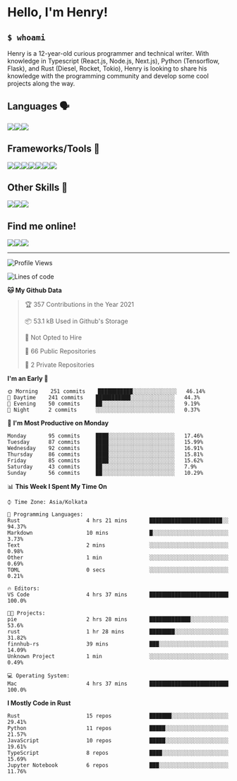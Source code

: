 
<h1>Hello, I'm Henry!</h1>

<h2><code>$ whoami</code></h2>

Henry is a 12-year-old curious programmer and technical writer. With knowledge in Typescript (React.js, Node.js, Next.js), Python (Tensorflow, Flask), and Rust (Diesel, Rocket, Tokio), Henry is looking to share his knowledge with the programming community and develop some cool projects along the way.

<h2>Languages 🗣️</h2>

<img src="https://img.shields.io/badge/typescript%20-%23007ACC.svg?&style=for-the-badge&logo=typescript&logoColor=white"/><img src="https://img.shields.io/badge/python%20-%2314354C.svg?&style=for-the-badge&logo=python&logoColor=white"/><img src="https://img.shields.io/badge/rust-%23000000.svg?&style=for-the-badge&logo=rust&logoColor=white"/>

<h2>Frameworks/Tools 🔧</h2>

<img src="https://img.shields.io/badge/express.js%20-%23404d59.svg?&style=for-the-badge"/><img src="https://img.shields.io/badge/react%20-%2320232a.svg?&style=for-the-badge&logo=react&logoColor=%2361DAFB"/><img src="https://img.shields.io/badge/tailwindcss%20-%2338B2AC.svg?&style=for-the-badge&logo=tailwind-css&logoColor=white"/><img src="https://img.shields.io/badge/flask%20-%23000.svg?&style=for-the-badge&logo=flask&logoColor=white"/><img src="https://img.shields.io/badge/firebase%20-%23039BE5.svg?&style=for-the-badge&logo=firebase"/><img src ="https://img.shields.io/badge/postgres-%23316192.svg?&style=for-the-badge&logo=postgresql&logoColor=white"/><img src="https://img.shields.io/badge/TensorFlow%20-%23FF6F00.svg?&style=for-the-badge&logo=TensorFlow&logoColor=white" />

<h2>Other Skills 🤹</h2>

<img src="https://img.shields.io/badge/git%20-%23F05033.svg?&style=for-the-badge&logo=git&logoColor=white"/><img src="https://img.shields.io/badge/github%20-%23121011.svg?&style=for-the-badge&logo=github&logoColor=white"/><img src="https://img.shields.io/badge/vercel%20-%23000000.svg?&style=for-the-badge&logo=vercel&logoColor=white"/>

<h2>Find me online!</h2>

<a target="_blank" href="https://dev.to/hb"><img src="https://img.shields.io/badge/dev.to-%2312100E.svg?&style=for-the-badge&logo=dev.to&logoColor=white"></img></a><a target="_blank" href="https://stackoverflow.com/users/13753914/henry"><img src="https://img.shields.io/badge/-Stack%20overflow-FE7A16?style=for-the-badge&logo=stack-overflow&logoColor=white"/></a><a target="_blank" href="https://twitter.com/henryboisdequin"><img src="https://img.shields.io/badge/henryboisdequin%20-%231DA1F2.svg?&style=for-the-badge&logo=Twitter&logoColor=white"></img></a>

---
<!--START_SECTION:waka-->
![Profile Views](http://img.shields.io/badge/Profile%20Views-7-blue)

![Lines of code](https://img.shields.io/badge/From%20Hello%20World%20I%27ve%20Written-259346%20lines%20of%20code-blue)

**🐱 My Github Data** 

> 🏆 357 Contributions in the Year 2021
 > 
> 📦 53.1 kB Used in Github's Storage 
 > 
> 🚫 Not Opted to Hire
 > 
> 📜 66 Public Repositories 
 > 
> 🔑 2 Private Repositories  
 > 
**I'm an Early 🐤** 

```text
🌞 Morning    251 commits    ███████████░░░░░░░░░░░░░░   46.14% 
🌆 Daytime    241 commits    ███████████░░░░░░░░░░░░░░   44.3% 
🌃 Evening    50 commits     ██░░░░░░░░░░░░░░░░░░░░░░░   9.19% 
🌙 Night      2 commits      ░░░░░░░░░░░░░░░░░░░░░░░░░   0.37%

```
📅 **I'm Most Productive on Monday** 

```text
Monday       95 commits     ████░░░░░░░░░░░░░░░░░░░░░   17.46% 
Tuesday      87 commits     ████░░░░░░░░░░░░░░░░░░░░░   15.99% 
Wednesday    92 commits     ████░░░░░░░░░░░░░░░░░░░░░   16.91% 
Thursday     86 commits     ████░░░░░░░░░░░░░░░░░░░░░   15.81% 
Friday       85 commits     ████░░░░░░░░░░░░░░░░░░░░░   15.62% 
Saturday     43 commits     ██░░░░░░░░░░░░░░░░░░░░░░░   7.9% 
Sunday       56 commits     ██░░░░░░░░░░░░░░░░░░░░░░░   10.29%

```


📊 **This Week I Spent My Time On** 

```text
⌚︎ Time Zone: Asia/Kolkata

💬 Programming Languages: 
Rust                     4 hrs 21 mins       ███████████████████████░░   94.37% 
Markdown                 10 mins             █░░░░░░░░░░░░░░░░░░░░░░░░   3.73% 
Text                     2 mins              ░░░░░░░░░░░░░░░░░░░░░░░░░   0.98% 
Other                    1 min               ░░░░░░░░░░░░░░░░░░░░░░░░░   0.69% 
TOML                     0 secs              ░░░░░░░░░░░░░░░░░░░░░░░░░   0.21%

🔥 Editors: 
VS Code                  4 hrs 37 mins       █████████████████████████   100.0%

🐱‍💻 Projects: 
pie                      2 hrs 28 mins       █████████████░░░░░░░░░░░░   53.6% 
rust                     1 hr 28 mins        ████████░░░░░░░░░░░░░░░░░   31.82% 
finnhub-rs               39 mins             ███░░░░░░░░░░░░░░░░░░░░░░   14.09% 
Unknown Project          1 min               ░░░░░░░░░░░░░░░░░░░░░░░░░   0.49%

💻 Operating System: 
Mac                      4 hrs 37 mins       █████████████████████████   100.0%

```

**I Mostly Code in Rust** 

```text
Rust                     15 repos            ███████░░░░░░░░░░░░░░░░░░   29.41% 
Python                   11 repos            █████░░░░░░░░░░░░░░░░░░░░   21.57% 
JavaScript               10 repos            █████░░░░░░░░░░░░░░░░░░░░   19.61% 
TypeScript               8 repos             ████░░░░░░░░░░░░░░░░░░░░░   15.69% 
Jupyter Notebook         6 repos             ███░░░░░░░░░░░░░░░░░░░░░░   11.76%

```



<!--END_SECTION:waka-->

